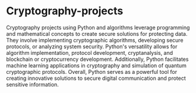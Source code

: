 # Cryptography-projects

Cryptography projects using Python and algorithms leverage programming and mathematical concepts to create secure solutions for protecting data. They involve implementing cryptographic algorithms, developing secure protocols, or analyzing system security. Python's versatility allows for algorithm implementation, protocol development, cryptanalysis, and blockchain or cryptocurrency development. Additionally, Python facilitates machine learning applications in cryptography and simulation of quantum cryptographic protocols. Overall, Python serves as a powerful tool for creating innovative solutions to secure digital communication and protect sensitive information.
